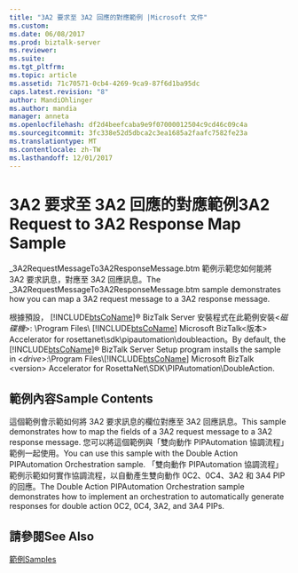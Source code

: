```yaml
---
title: "3A2 要求至 3A2 回應的對應範例 |Microsoft 文件"
ms.custom: 
ms.date: 06/08/2017
ms.prod: biztalk-server
ms.reviewer: 
ms.suite: 
ms.tgt_pltfrm: 
ms.topic: article
ms.assetid: 71c70571-0cb4-4269-9ca9-87f6d1ba95dc
caps.latest.revision: "8"
author: MandiOhlinger
ms.author: mandia
manager: anneta
ms.openlocfilehash: df2d4beefcaba9e9f07000012504c9cd46c09c4a
ms.sourcegitcommit: 3fc338e52d5dbca2c3ea1685a2faafc7582fe23a
ms.translationtype: MT
ms.contentlocale: zh-TW
ms.lasthandoff: 12/01/2017
---
```

# <a name="3a2-request-to-3a2-response-map-sample"></a><span data-ttu-id="e5eb1-102">3A2 要求至 3A2 回應的對應範例</span><span class="sxs-lookup"><span data-stu-id="e5eb1-102">3A2 Request to 3A2 Response Map Sample</span></span>
<span data-ttu-id="e5eb1-103">_3A2RequestMessageTo3A2ResponseMessage.btm 範例示範您如何能將 3A2 要求訊息，對應至 3A2 回應訊息。</span><span class="sxs-lookup"><span data-stu-id="e5eb1-103">The _3A2RequestMessageTo3A2ResponseMessage.btm sample demonstrates how you can map a 3A2 request message to a 3A2 response message.</span></span>  
  
 <span data-ttu-id="e5eb1-104">根據預設， [!INCLUDE[btsCoName](../../includes/btsconame-md.md)]® BizTalk Server 安裝程式在此範例安裝\<*磁碟機*\>: \Program Files\\ [!INCLUDE[btsCoName](../../includes/btsconame-md.md)] Microsoft BizTalk\<版本\> Accelerator for rosettanet\sdk\pipautomation\doubleaction。</span><span class="sxs-lookup"><span data-stu-id="e5eb1-104">By default, the [!INCLUDE[btsCoName](../../includes/btsconame-md.md)]® BizTalk Server Setup program installs the sample in \<*drive*\>:\Program Files\\[!INCLUDE[btsCoName](../../includes/btsconame-md.md)] Microsoft BizTalk \<version\> Accelerator for RosettaNet\SDK\PIPAutomation\DoubleAction.</span></span>  
  
## <a name="sample-contents"></a><span data-ttu-id="e5eb1-105">範例內容</span><span class="sxs-lookup"><span data-stu-id="e5eb1-105">Sample Contents</span></span>  
 <span data-ttu-id="e5eb1-106">這個範例會示範如何將 3A2 要求訊息的欄位對應至 3A2 回應訊息。</span><span class="sxs-lookup"><span data-stu-id="e5eb1-106">This sample demonstrates how to map the fields of a 3A2 request message to a 3A2 response message.</span></span> <span data-ttu-id="e5eb1-107">您可以將這個範例與「雙向動作 PIPAutomation 協調流程」範例一起使用。</span><span class="sxs-lookup"><span data-stu-id="e5eb1-107">You can use this sample with the Double Action PIPAutomation Orchestration sample.</span></span> <span data-ttu-id="e5eb1-108">「雙向動作 PIPAutomation 協調流程」範例示範如何實作協調流程，以自動產生雙向動作 0C2、0C4、3A2 和 3A4 PIP 的回應。</span><span class="sxs-lookup"><span data-stu-id="e5eb1-108">The Double Action PIPAutomation Orchestration sample demonstrates how to implement an orchestration to automatically generate responses for double action 0C2, 0C4, 3A2, and 3A4 PIPs.</span></span>  
  
## <a name="see-also"></a><span data-ttu-id="e5eb1-109">請參閱</span><span class="sxs-lookup"><span data-stu-id="e5eb1-109">See Also</span></span>  
 [<span data-ttu-id="e5eb1-110">範例</span><span class="sxs-lookup"><span data-stu-id="e5eb1-110">Samples</span></span>](../../adapters-and-accelerators/accelerator-rosettanet/samples3.md)